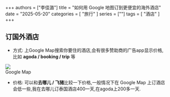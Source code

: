 +++
authors = ["李佳潞"]
title = "如何用 Google 地图订到更便宜的海外酒店"
date = "2025-05-20"
categories = [
    "旅行"
]
series = [""]
tags = [
    "酒店"
]
+++

## 订国外酒店

- 方式: 
上Google Map搜索你要住的酒店,会有很多赞助商的广告app显示价格,比如 **agoda / booking / trip** 等
        <div class="image">
            <figure>
                <a data-fancybox="gallery" href="/images/other/jiudian1.png">
<img src="/images/other/jiudian1.png" loading="lazy">
</a>
                <figcaption>Google Map</figcaption>
            </figure>
        </div>


- 价格: 
  可以和**去哪儿 / 飞猪**比较一下价格,一般情况下在 Google Map 上订酒店会低一些,我在去哪儿订泰国酒店400一天,在agoda上200多一天.
